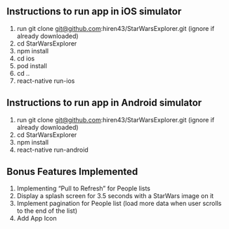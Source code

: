 Instructions to run app in iOS simulator
----------------------------------------
1) run git clone git@github.com:hiren43/StarWarsExplorer.git (ignore if already downloaded)
2) cd StarWarsExplorer
3) npm install
4) cd ios
5) pod install
6) cd ..
7) react-native run-ios

Instructions to run app in Android simulator
----------------------------------------
1) run git clone git@github.com:hiren43/StarWarsExplorer.git (ignore if already downloaded)
2) cd StarWarsExplorer
3) npm install
4) react-native run-android

Bonus Features Implemented
--------------------------

1) Implementing “Pull to Refresh” for People lists
2) Display a splash screen for 3.5 seconds with a StarWars image on it
3) Implement pagination for People list (load more data when user scrolls to the end of the list)
4) Add App Icon
